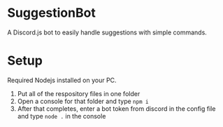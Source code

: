 # SuggestionBot
A Discord.js bot to easily handle suggestions with simple commands.

# Setup
Required Nodejs installed on your PC.
1. Put all of the respository files in one folder
2. Open a console for that folder and type `npm i`
3. After that completes, enter a bot token from discord in the config file and type `node .` in the console

